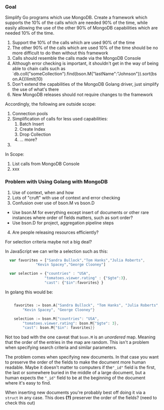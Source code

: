 ### Goal

Simplify Go programs which use MongoDB.
Create a framework which supports the 10% of the calls which are needed 90% of the time, while easily allowing the use of the other 90% of MongoDB capabilities which are needed 10% of the time.

1. Support the 10% of the calls which are used 90% of the time
2. The other 90% of the calls which are used 10% of the time should be no more difficult to do then without this framework
3. Calls should resemble the calls made via the MongoDB Console
4. Although error checking is important, it shouldn't get in the way of being able to chain calls such as `db.coll("someCollection").find(bson.M{"lastName":"Johnson"}).sort(bson.A{})limit(10)
6. Don't extend the capabilities of the MongoDB Golang driver, just simplify the use of what's there
7. New MongoDB releases should not require changes to the framework

Accordingly, the following are outside scope:
1. Connection pools
2. Simplification of calls for less used capabilities:
   1. Batch Insert
   2. Create Index
   3. Drop Collection
   4. ... more?
3. 


In Scope:
1. List calls from MongoDB Console
2. xxx


### Problem with Using Golang with MongoDB

1. Use of context, when and how
2. Lots of "cruft" with use of context and error checking
3. Confusion over use of bson.M vs bson.D
  * Use bson.M for everything except insert of documents or other rare instances where order of fields matters, such as sort order?
  * Use bson.D for project, aggregation pipeline steps

4. Are people releasing resources efficiently?

For selection criteria maybe not a big deal?

In JavaScript we can write a selection such as this:


```javascript
  var favorites = ["Sandra Bullock","Tom Hanks","Julia Roberts",
              "Kevin Spacey","George Clooney"]

  var selection = {"countries" : "USA",
                  "tomatoes.viewer.rating" : {"$gte":3},
                  "cast": {"$in":favorites} }

```

In golang this would be:

```go

	favorites := bson.A{"Sandra Bullock", "Tom Hanks", "Julia Roberts",
		"Kevin Spacey", "George Clooney"}

	selection := bson.M{"countries": "USA",
		"tomatoes.viewer.rating": bson.M{"$gte": 3},
		"cast": bson.M{"$in": favorites}}

```

Not too bad with the one caveat that `bson.M` is an *unordered* map. Meaning that the order of the entries in the map are random. This isn't a problem when specifying search criteria and similar parameters. 

The problem comes when specifying new documents. In that case you want to preserve the order of the fields to make the document more human readable. Maybe it doesn't matter to computers if the`"_id"` field is the first, the last or somewhere buried in the middle of a large document, but a human expects the `"_id"` field to be at the beginning of the document where it's easy to find.

When inserting new documents you're probably best off doing it via a `struct` in any case. This does **(?)** preserver the order of the fields? (need to check this out)